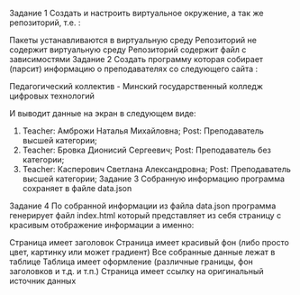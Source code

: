 Задание 1
Создать и настроить виртуальное окружение, а так же репозиторий, т.е. :

Пакеты устанавливаются в виртуальную среду
Репозиторий не содержит виртуальную среду
Репозиторий содержит файл с зависимостями
Задание 2
Создать программу которая собирает (парсит) информацию о преподавателях со следующего сайта :

Педагогический коллектив - Минский государственный колледж цифровых технологий

И выводит данные на экран в следующем виде:

1. Teacher: Амброжи Наталья Михайловна; Post: Преподаватель высшей категории;
2. Teacher: Бровка Дионисий Сергеевич; Post: Преподаватель без категории;
3. Teacher: Касперович Светлана Александровна; Post: Преподаватель высшей категории;
Задание 3
Собранную информацию программа сохраняет в файле data.json

Задание 4
По собранной информации из файла data.json программа генерирует файл index.html который представляет из себя страницу с красивым отображение информации а именно:

Страница имеет заголовок
Страница имеет красивый фон (либо просто цвет, картинку или может градиент)
Все собранные данные лежат в таблице
Таблица имеет оформление (различные границы, фон заголовков и т.д. и т.п.)
Страница имеет ссылку на оригинальный источник данных
